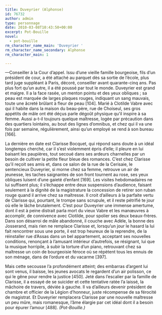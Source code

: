 ```yaml
---
title: Duveyrier (Alphonse)
id: 76732
author: admin
type: personnage
date: 2010-03-08T10:43:50+00:00
excerpt: Pot-Bouille
novel:
  - pot-bouille
rm_character_name_main: 'Duveyrier '
rm_character_name_secondary: Alphonse
rm_character_main: 1

---
```

—Conseiller à la Cour d&rsquo;appel. Issu d&rsquo;une vieille famille bourgeoise, fils d&rsquo;un président de cour, a été attaché au parquet dès sa sortie de l&rsquo;école, plus tard juge suppléant à Paris, décoré, conseiller avant quarante-cinq ans. Pas plus fort qu&rsquo;un autre, il a été poussé par tout le monde. Duveyrier est grand et maigre. Il a la face rasée, un menton pointu et des yeux obliques ; sa peau est marquée de larges plaques rouges, indiquant un sang mauvais, toute une âcreté brûlant à fleur de peau [104]. Marié à Clotilde Vabre avec qui il habite dans la maison du beau-père, rue de Choiseul, ses gros appétits de mâle ont été déçus parle dégoût physique qu&rsquo;il inspire à sa femme. Aussi a-t-il toujours quelque maîtresse, logée par précaution dans des quartiers lointains, au bout des lignes d&rsquo;omnibus, et chez qui il va une fois par semaine, régulièrement, ainsi qu&rsquo;un employé se rend à son bureau [166].

La dernière en date est Clarisse Bocquet, qui répond sans doute à un idéal longtemps cherché, car il s&rsquo;est violemment épris d&rsquo;elle; il pleure en lui baisant les paupières, tout secoué dans ses ardeurs charnelles par un besoin de cultiver la petite fleur bleue des romances. C&rsquo;est chez Clarisse qu&rsquo;il reçoit ses amis et, dans ce salon de la rue de la Cerisaie, le sentencieux Duveyrier, si morne chez sa femme, retrouve un air de jeunesse, les taches saignantes de son front tournent au rose, ses yeux obliques luisent d&rsquo;une gaieté d&rsquo;enfant [169]. Les visites hebdomadaires ne lui suffisent plus; il s&rsquo;échappe entre deux suspensions d&rsquo;audience, faisant seulement à la dignité de la magistrature la concession de retirer son ruban rouge quand il arrive chez sa maîtresse. Il croit d&rsquo;ailleurs à la parfaite vertu de Clarisse qui, pourtant, le trompe sans scrupule, et il reste pétrifié te jour où elle le lâche brutalement. C&rsquo;est pour Duveyrier une immense amertume, dont il est à peine distrait parla mort du vieux Vabre et les manœuvres à accomplir, de connivence avec Clotilde, pour spolier ses deux beaux-frères. Dans son désarroi de mâle abandonné, il couche avec Adèle, la bonne des Josserand, mais rien ne remplace Clarisse et, lorsqu&rsquo;un jour le hasard la lui fait rencontrer sous une porte, il est trop heureux de la reprendre, de la réinstaller rue d&rsquo;Assas dans un bel appartement, acceptant ses nouvelles conditions, renonçant à l&rsquo;amusant intérieur d&rsquo;autrefois, se résignant, lui que la musique horripile, à subir la torture d&rsquo;un piano, retrouvant chez sa maîtresse un coin de bourgeoisie féroce où se répètent tous les ennuis de son ménage, dans de l&rsquo;ordure et du vacarme [397].

Mais cette secousse l&rsquo;a profondément atteint; des embarras d&rsquo;argent lui sont venus, il baisse, les jeunes avocats le regardent d&rsquo;un air polisson, ce qui le gêne pour rendre la justice [450]. Jeté dans l&rsquo;escalier par la famille de Clarisse, il a essayé de se suicider et cette tentative ratée l&rsquo;a laissé, la mâchoire de travers, déviée à gauche. Il va d&rsquo;ailleurs devenir président de chambre et officier de la Légion d&rsquo;honneur, juste récompense de sa férocité de magistrat. Et Duveyrier remplacera Clarisse par une nouvelle maîtresse un peu mûre, mais romanesque, l&rsquo;âme élargie par cet idéal dont il a besoin pour épurer l&rsquo;amour [488]. _(Pot-Bouille.)_